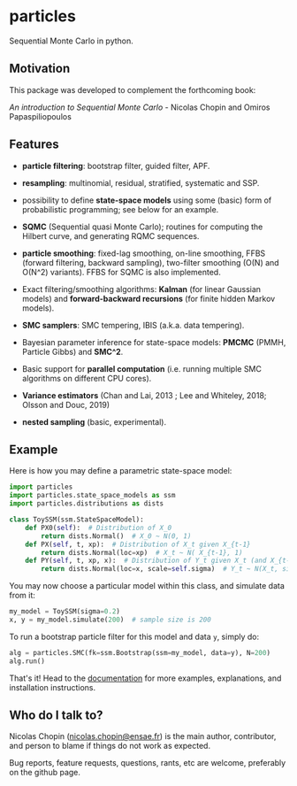 # particles #

Sequential Monte Carlo in python. 

## Motivation ##

This package was developed to complement the forthcoming book:

*An introduction to Sequential Monte Carlo* - Nicolas Chopin and Omiros Papaspiliopoulos

## Features ##

* **particle filtering**: bootstrap filter, guided filter, APF.

* **resampling**: multinomial, residual, stratified, systematic and SSP. 

* possibility to define **state-space models** using some (basic) form of 
  probabilistic programming; see below for an example. 

* **SQMC** (Sequential quasi Monte Carlo);  routines for computing the Hilbert curve, 
  and generating RQMC sequences. 

* **particle smoothing**: fixed-lag smoothing, on-line smoothing, FFBS (forward
  filtering, backward sampling), two-filter smoothing (O(N) and O(N^2)
  variants).  FFBS for SQMC is also implemented. 

* Exact filtering/smoothing algorithms: **Kalman** (for linear Gaussian models) 
  and **forward-backward recursions** (for finite hidden Markov models).

* **SMC samplers**: SMC tempering, IBIS (a.k.a. data tempering). 

* Bayesian parameter inference for state-space models: **PMCMC** (PMMH, Particle Gibbs) 
  and **SMC^2**. 

* Basic support for **parallel computation** (i.e. running multiple SMC algorithms 
  on different CPU cores). 

* **Variance estimators** (Chan and Lai, 2013 ; Lee and Whiteley, 2018; Olsson
  and Douc, 2019)

* **nested sampling** (basic, experimental). 

## Example ##

Here is how you may define a parametric state-space model: 

```python
import particles
import particles.state_space_models as ssm
import particles.distributions as dists

class ToySSM(ssm.StateSpaceModel):
    def PX0(self):  # Distribution of X_0 
        return dists.Normal()  # X_0 ~ N(0, 1)
    def PX(self, t, xp):  # Distribution of X_t given X_{t-1}
        return dists.Normal(loc=xp)  # X_t ~ N( X_{t-1}, 1)
    def PY(self, t, xp, x):  # Distribution of Y_t given X_t (and X_{t-1}) 
        return dists.Normal(loc=x, scale=self.sigma)  # Y_t ~ N(X_t, sigma^2)
```

You may now choose a particular model within this class, and simulate data from it:

```python
my_model = ToySSM(sigma=0.2)
x, y = my_model.simulate(200)  # sample size is 200
```

To run a bootstrap particle filter for this model and data `y`, simply do:

```python
alg = particles.SMC(fk=ssm.Bootstrap(ssm=my_model, data=y), N=200)
alg.run()
```

That's it! Head to the
[documentation](https://particles-sequential-monte-carlo-in-python.readthedocs.io/en/latest/) 
for more examples, explanations, and installation instructions. 

## Who do I talk to? ##

Nicolas Chopin (nicolas.chopin@ensae.fr) is the main author, contributor, and 
person to blame if things do not work as expected. 

Bug reports, feature requests, questions, rants, etc are welcome, preferably 
on the github page. 
